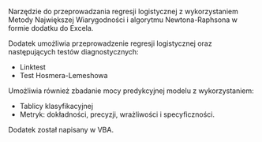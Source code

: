 Narzędzie do przeprowadzania regresji logistycznej z wykorzystaniem Metody Największej Wiarygodności i algorytmu Newtona-Raphsona w formie dodatku do Excela.

Dodatek umożliwia przeprowadzenie regresji logistycznej oraz następujących testów diagnostycznych:
- Linktest
- Test Hosmera-Lemeshowa

Umożliwia również zbadanie mocy predykcyjnej modelu z wykorzystaniem:
- Tablicy klasyfikacyjnej
- Metryk: dokładności, precyzji, wrażliwości i specyficzności.

Dodatek został napisany w VBA.



